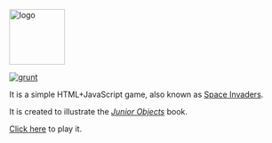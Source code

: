 <img alt="logo" src="https://www.objectionary.com/cactus.svg" height="100px"/>

[![grunt](https://github.com/yegor256/jo/workflows/grunt/badge.svg)](https://github.com/yegor256/jo/actions?query=workflow%3Agrunt)

It is a simple HTML+JavaScript game, also known as
[Space Invaders](https://en.wikipedia.org/wiki/Space_Invaders).

It is created to illustrate the
[_Junior Objects_](https://www.yegor256.com/junior-objects.html) book.

[Click here](https://yegor256.github.io/jo/) to play it.
